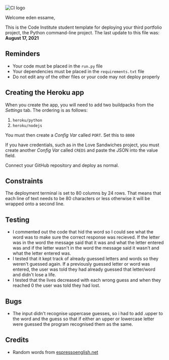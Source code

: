 ![CI logo](https://codeinstitute.s3.amazonaws.com/fullstack/ci_logo_small.png)

Welcome eden essame,

This is the Code Institute student template for deploying your third portfolio project, the Python command-line project. The last update to this file was: **August 17, 2021**

## Reminders

* Your code must be placed in the `run.py` file
* Your dependencies must be placed in the `requirements.txt` file
* Do not edit any of the other files or your code may not deploy properly

## Creating the Heroku app

When you create the app, you will need to add two buildpacks from the _Settings_ tab. The ordering is as follows:

1. `heroku/python`
2. `heroku/nodejs`

You must then create a _Config Var_ called `PORT`. Set this to `8000`

If you have credentials, such as in the Love Sandwiches project, you must create another _Config Var_ called `CREDS` and paste the JSON into the value field.

Connect your GitHub repository and deploy as normal.

## Constraints

The deployment terminal is set to 80 columns by 24 rows. That means that each line of text needs to be 80 characters or less otherwise it will be wrapped onto a second line.

## Testing

* I commented out the code that hid the word so I could see what the word was to make sure the correct response was recieved. If the letter was in the word the message said that it was and what the letter entered was and if the letter wasn't in the word the message said it wasn't and what the letter entered was.
* I tested that it kept track of already guessed letters and words so they weren't guessed again. If a previously guessed letter or word was entered, the user was told they had already guessed that letter/word and didn't lose a life.
* I tested that the lives decreased with each wrong guess and when they reached 0 the user was told they had lost. 

## Bugs

* The input didn't recognise uppercase guesses, so i had to add .upper to the word and the guess so that if either an upper or lowercase letter were guessed the program recognised them as the same.

## Credits

* Random words from [espressoenglish.net](https://www.espressoenglish.net/the-100-most-common-words-in-english/)